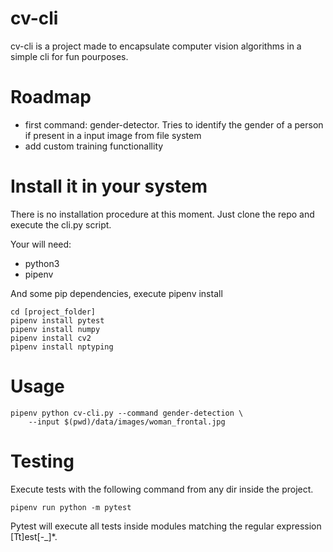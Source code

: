 # cv-cli

cv-cli is a project made to encapsulate computer vision algorithms in a simple cli for fun pourposes.

# Roadmap

- first command: gender-detector. Tries to identify the gender of a person if present in a input image from file system 
- add custom training functionallity

# Install it in your system

There is no installation procedure at this moment. Just clone the repo and execute the cli.py script.

Your will need:

- python3
- pipenv

And some pip dependencies, execute pipenv install 
	
	cd [project_folder]
	pipenv install pytest
	pipenv install numpy
	pipenv install cv2
	pìpenv install nptyping

# Usage

	pipenv python cv-cli.py --command gender-detection \
		--input $(pwd)/data/images/woman_frontal.jpg


# Testing

Execute tests with the following command from any dir inside the project.

	pipenv run python -m pytest 

Pytest will execute all tests inside modules matching the regular expression [Tt]est[-_]*.